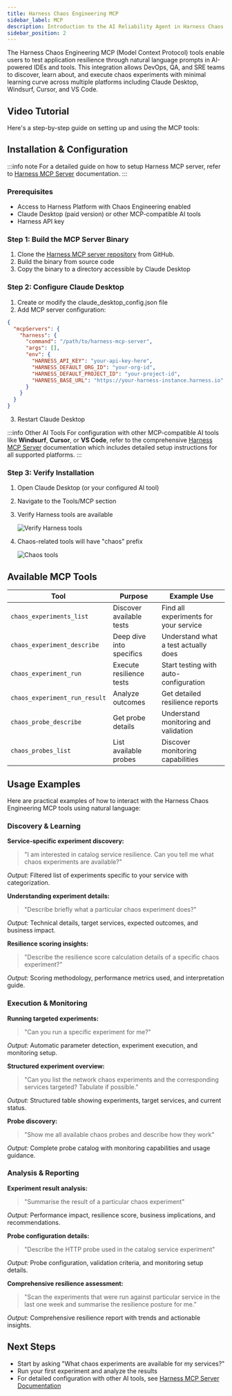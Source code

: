 ```yaml
---
title: Harness Chaos Engineering MCP
sidebar_label: MCP
description: Introduction to the AI Reliability Agent in Harness Chaos Engineering
sidebar_position: 2
---
```


The Harness Chaos Engineering MCP (Model Context Protocol) tools enable users to test application resilience through natural language prompts in AI-powered IDEs and tools. This integration allows DevOps, QA, and SRE teams to discover, learn about, and execute chaos experiments with minimal learning curve across multiple platforms including Claude Desktop, Windsurf, Cursor, and VS Code.

## Video Tutorial

Here's a step-by-step guide on setting up and using the MCP tools:

<DocVideo src="https://www.youtube.com/embed/KMxntN_WXA4" />

## Installation & Configuration

:::info note
For a detailed guide on how to setup Harness MCP server, refer to [Harness MCP Server](/docs/platform/harness-aida/harness-mcp-server/) documentation.
:::

### Prerequisites

- Access to Harness Platform with Chaos Engineering enabled
- Claude Desktop (paid version) or other MCP-compatible AI tools
- Harness API key

### Step 1: Build the MCP Server Binary

1. Clone the [Harness MCP server repository](https://github.com/harness/mcp-server) from GitHub.
2. Build the binary from source code
3. Copy the binary to a directory accessible by Claude Desktop

### Step 2: Configure Claude Desktop

1. Create or modify the claude_desktop_config.json file
2. Add MCP server configuration:

```json
{
  "mcpServers": {
    "harness": {
      "command": "/path/to/harness-mcp-server",
      "args": [],
      "env": {
        "HARNESS_API_KEY": "your-api-key-here",
        "HARNESS_DEFAULT_ORG_ID": "your-org-id",
        "HARNESS_DEFAULT_PROJECT_ID": "your-project-id",
        "HARNESS_BASE_URL": "https://your-harness-instance.harness.io"
      }
    }
  }
}
```

3. Restart Claude Desktop

:::info Other AI Tools
For configuration with other MCP-compatible AI tools like **Windsurf**, **Cursor**, or **VS Code**, refer to the comprehensive [Harness MCP Server](/docs/platform/harness-aida/harness-mcp-server/) documentation which includes detailed setup instructions for all supported platforms.
:::

### Step 3: Verify Installation

1. Open Claude Desktop (or your configured AI tool)
2. Navigate to the Tools/MCP section
3. Verify Harness tools are available

    ![Verify Harness tools](./static/mcp/verify-harness-tool.png)

4. Chaos-related tools will have "chaos" prefix

    ![Chaos tools](./static/mcp/harness-chaos-tools.png)

## Available MCP Tools

| Tool | Purpose | Example Use |
|------|---------|-------------|
| `chaos_experiments_list` | Discover available tests | Find all experiments for your service |
| `chaos_experiment_describe` | Deep dive into specifics | Understand what a test actually does |
| `chaos_experiment_run` | Execute resilience tests | Start testing with auto-configuration |
| `chaos_experiment_run_result` | Analyze outcomes | Get detailed resilience reports |
| `chaos_probe_describe` | Get probe details | Understand monitoring and validation |
| `chaos_probes_list` | List available probes | Discover monitoring capabilities |

## Usage Examples

Here are practical examples of how to interact with the Harness Chaos Engineering MCP tools using natural language:

### Discovery & Learning

**Service-specific experiment discovery:**
> "I am interested in catalog service resilience. Can you tell me what chaos experiments are available?"

*Output:* Filtered list of experiments specific to your service with categorization.

**Understanding experiment details:**
> "Describe briefly what a particular chaos experiment does?"

*Output:* Technical details, target services, expected outcomes, and business impact.

**Resilience scoring insights:**
> "Describe the resilience score calculation details of a specific chaos experiment?"

*Output:* Scoring methodology, performance metrics used, and interpretation guide.

### Execution & Monitoring

**Running targeted experiments:**
> "Can you run a specific experiment for me?"

*Output:* Automatic parameter detection, experiment execution, and monitoring setup.

**Structured experiment overview:**
> "Can you list the network chaos experiments and the corresponding services targeted? Tabulate if possible."

*Output:* Structured table showing experiments, target services, and current status.

**Probe discovery:**
> "Show me all available chaos probes and describe how they work"

*Output:* Complete probe catalog with monitoring capabilities and usage guidance.

### Analysis & Reporting

**Experiment result analysis:**
> "Summarise the result of a particular chaos experiment"

*Output:* Performance impact, resilience score, business implications, and recommendations.

**Probe configuration details:**
> "Describe the HTTP probe used in the catalog service experiment"

*Output:* Probe configuration, validation criteria, and monitoring setup details.

**Comprehensive resilience assessment:**
> "Scan the experiments that were run against particular service in the last one week and summarise the resilience posture for me."

*Output:* Comprehensive resilience report with trends and actionable insights.

## Next Steps

- Start by asking "What chaos experiments are available for my services?"
- Run your first experiment and analyze the results
- For detailed configuration with other AI tools, see [Harness MCP Server Documentation](/docs/platform/harness-aida/harness-mcp-server/)
